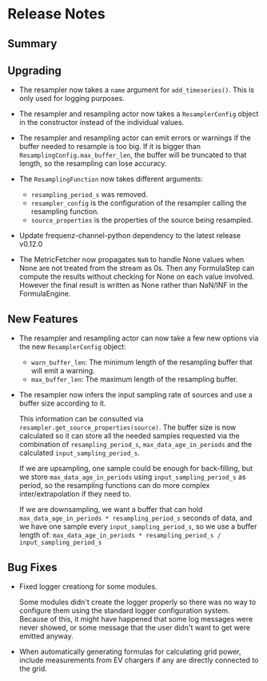 # Release Notes

## Summary

<!-- Here goes a general summary of what this release is about -->

## Upgrading

* The resampler now takes a `name` argument for `add_timeseries()`. This is only used for logging purposes.

* The resampler and resampling actor now takes a `ResamplerConfig` object in the constructor instead of the individual values.

* The resampler and resampling actor can emit errors or warnings if the buffer needed to resample is too big. If it is bigger than `ResamplingConfig.max_buffer_len`, the buffer will be truncated to that length, so the resampling can lose accuracy.

* The `ResamplingFunction` now takes different arguments:

  * `resampling_period_s` was removed.
  * `resampler_config` is the configuration of the resampler calling the resampling function.
  * `source_properties` is the properties of the source being resampled.

* Update frequenz-channel-python dependency to the latest release v0.12.0

* The MetricFetcher now propagates `NaN` to handle None values when None are not treated from the stream as 0s. Then any FormulaStep can compute the results without checking for None on each value involved. However the final result is written as None rather than NaN/INF in the FormulaEngine.

## New Features

* The resampler and resampling actor can now take a few new options via the new `ResamplerConfig` object:

  * `warn_buffer_len`: The minimum length of the resampling buffer that will emit a warning.
  * `max_buffer_len`: The maximum length of the resampling buffer.

* The resampler now infers the input sampling rate of sources and use a buffer size according to it.

  This information can be consulted via `resampler.get_source_properties(source)`. The buffer size is now calculated so it can store all the needed samples requested via the combination of `resampling_period_s`, `max_data_age_in_periods` and the calculated `input_sampling_period_s`.

  If we are upsampling, one sample could be enough for back-filling, but we store `max_data_age_in_periods` using `input_sampling_period_s` as period, so the resampling functions can do more complex inter/extrapolation if they need to.

  If we are downsampling, we want a buffer that can hold `max_data_age_in_periods * resampling_period_s` seconds of data, and we have one sample every `input_sampling_period_s`, so we use a buffer length of: `max_data_age_in_periods * resampling_period_s / input_sampling_period_s`

## Bug Fixes

* Fixed logger creationg for some modules.

  Some modules didn't create the logger properly so there was no way to configure them using the standard logger configuration system. Because of this, it might have happened that some log messages were never showed, or some message that the user didn't want to get were emitted anyway.

* When automatically generating formulas for calculating grid power, include measurements from EV chargers if any are directly connected to the grid.
